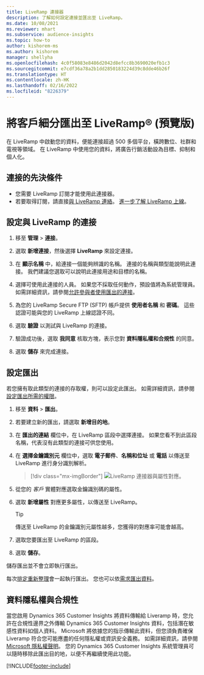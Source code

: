 ```yaml
---
title: LiveRamp 連接器
description: 了解如何設定連接並匯出至 LiveRamp。
ms.date: 10/08/2021
ms.reviewer: mhart
ms.subservice: audience-insights
ms.topic: how-to
author: kishorem-ms
ms.author: kishorem
manager: shellyha
ms.openlocfilehash: 4c0f58083e8486d2042d8efcc8b3690020efb1c3
ms.sourcegitcommit: e7cdf36a78a2b1dd2850183224d39c8dde46b26f
ms.translationtype: HT
ms.contentlocale: zh-HK
ms.lasthandoff: 02/16/2022
ms.locfileid: "8226379"
---
```

# <a name="export-segments-to-liverampreg-preview"></a>將客戶細分匯出至 LiveRamp&reg; (預覽版)

在 LiveRamp 中啟動您的資料，便能連接超過 500 多個平台，橫跨數位、社群和電視等領域。 在 LiveRamp 中使用您的資料，將廣告行銷活動設為目標、抑制和個人化。

## <a name="prerequisites-for-a-connection"></a>連接的先決條件

- 您需要 LiveRamp 訂閱才能使用此連接器。
- 若要取得訂閱，請直接[與 LiveRamp 連絡](https://liveramp.com/contact/)。 [進一步了解 LiveRamp 上線](https://liveramp.com/our-platform/data-onboarding/)。

## <a name="set-up-connection-to-liveramp"></a>設定與 LiveRamp 的連接

1. 移至 **管理** > **連接**。

1. 選取 **新增連接**，然後選擇 **LiveRamp** 來設定連接。

1. 在 **顯示名稱** 中，給連接一個能夠辨識的名稱。 連接的名稱與類型能說明此連接。 我們建議您選取可以說明此連接用途和目標的名稱。

1. 選擇可使用此連接的人員。 如果您不採取任何動作，預設值將為系統管理員。 如需詳細資訊，請參閱[允許參與者使用匯出的連接](connections.md#allow-contributors-to-use-a-connection-for-exports)。

1. 為您的 LiveRamp Secure FTP (SFTP) 帳戶提供 **使用者名稱** 和 **密碼**。
這些認證可能與您的 LiveRamp 上線認證不同。

1. 選取 **驗證** 以測試與 LiveRamp 的連接。

1. 驗證成功後，選取 **我同意** 核取方塊，表示您對 **資料隱私權和合規性** 的同意。

1. 選取 **儲存** 來完成連接。

## <a name="configure-an-export"></a>設定匯出

若您擁有取此類型的連接的存取權，則可以設定此匯出。 如需詳細資訊，請參閱[設定匯出所需的權限](export-destinations.md#set-up-a-new-export)。

1. 移至 **資料** > **匯出**。

1. 若要建立新的匯出，請選取 **新增目的地**。

1. 在 **匯出的連結** 欄位中，在 LiveRamp 區段中選擇連接。 如果您看不到此區段名稱，代表沒有此類型的連接可供您使用。

1. 在 **選擇金鑰識別元** 欄位中，選取 **電子郵件**、**名稱和位址** 或 **電話** 以傳送至 LiveRamp 進行身分識別解析。
   > [!div class="mx-imgBorder"]
   > ![LiveRamp 連接器與屬性對應。](media/export-liveramp-segments.png "LiveRamp 連接器與屬性對應")

1. 從您的 *客戶* 實體對應選取金鑰識別碼的屬性。

1. 選取 **新增屬性** 對應更多屬性，以傳送至 LiveRamp。

   > [!TIP]
   > 傳送至 LiveRamp 的金鑰識別元屬性越多，您獲得的對應率可能會越高。

1. 選取您要匯出至 LiveRamp 的區段。

1. 選取 **儲存**。

儲存匯出並不會立即執行匯出。

每次[排定重新整理](system.md#schedule-tab)會一起執行匯出。 您也可以依[需求匯出資料](export-destinations.md#run-exports-on-demand)。 


## <a name="data-privacy-and-compliance"></a>資料隱私權與合規性

當您啟用 Dynamics 365 Customer Insights 將資料傳輸給 Liveramp 時，您允許在合規性邊界之外傳輸 Dynamics 365 Customer Insights 資料，包括潛在敏感性資料如個人資料。 Microsoft 將依據您的指示傳輸此資料，但您須負責確保 Liveramp 符合您可能應盡的任何隱私權或資訊安全義務。 如需詳細資訊，請參閱 [Microsoft 隱私權聲明](https://go.microsoft.com/fwlink/?linkid=396732)。
您的 Dynamics 365 Customer Insights 系統管理員可以隨時移除此匯出目的地，以便不再繼續使用此功能。

[!INCLUDE[footer-include](../includes/footer-banner.md)]
